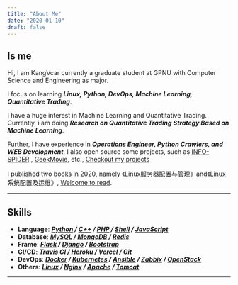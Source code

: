 ```yaml
---
title: "About Me"
date: "2020-01-10" 
draft: false
---
```


## Is me

Hi, I am KangVcar currently a graduate student at GPNU with Computer Science and Engineering as major.

I focus on learning ***Linux, Python, DevOps, Machine Learning, Quantitative Trading***.

I have a huge interest in Machine Learning and Quantitative Trading. Currently, i am doing ***Research on Quantitative Trading Strategy Based on Machine Learning***.

Further, I have experience in ***Operations Engineer, Python Crawlers, and WEB Development***. I also open source some projects, such as [INFO-SPIDER](https://github.com/kangvcar/InfoSpider) 
, [GeekMovie](https://github.com/kangvcar/GeekMovie), etc., [Checkout my projects](http://kangvcar.github.io/project)

I published two books in 2020, namely 《Linux服务器配置与管理》and《Linux系统配置及运维》, [Welcome to read](https://item.jd.com/12865764.html).

---

## Skills

- **Language**: ***[Python](https://www.python.org/) / [C++](https://www.cplusplus.com/) / [PHP](https://www.php.net/) / [Shell](https://www.gnu.org/software/bash/) / [JavaScript](https://www.javascript.com/)***
- **Database**: ***[MySQL](https://www.mysql.com/) / [MongoDB](https://www.mongodb.com/) / [Redis](https://redis.io/)***
- **Frame**: ***[Flask](https://flask.palletsprojects.com/en/1.1.x/) / [Django](https://www.djangoproject.com/) / [Bootstrap](https://getbootstrap.com/)***
- **CI/CD**: ***[Travis CI](https://travis-ci.org/) / [Heroku](https://www.heroku.com/) / [Vercel](https://vercel.com/) / [Git](https://git-scm.com/)***
- **DevOps**: ***[Docker](https://www.docker.com/) / [Kubernetes](https://kubernetes.io/) / [Ansible](https://www.ansible.com/) / [Zabbix](https://www.zabbix.com/) / [OpenStack](https://www.openstack.org/)***
- **Others**: ***[Linux](https://www.linux.org/) / [Nginx](https://nginx.org/en/) / [Apache](https://www.apache.org/) / [Tomcat](http://tomcat.apache.org/)***

---